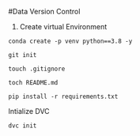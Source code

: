 #Data Version Control 

1. Create virtual Environment
```
conda create -p venv python==3.8 -y
```
```
git init
```
```
touch .gitignore
```
```
toch README.md
```
```
pip install -r requirements.txt
```
Intialize DVC
```
dvc init
```